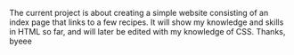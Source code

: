 The current project is about creating a simple website consisting of an index page that links to a few recipes. It will show my knowledge and skills in HTML so far, and will later be edited with my knowledge of CSS. Thanks, byeee